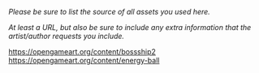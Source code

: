 *Please be sure to list the source of all assets you used here.*

*At least a URL, but also be sure to include any extra information that the artist/author requests you include.*




https://opengameart.org/content/bossship2
https://opengameart.org/content/energy-ball
